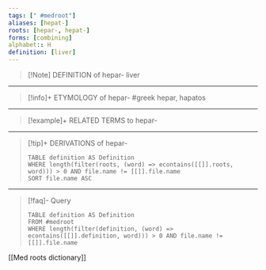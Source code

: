 ```yaml
---
tags: [" #medroot"]
aliases: [hepat-]
roots: [hepar-, hepat-]
forms: [combining]
alphabet:: H
definition: [liver]
---
```

>[!Note] DEFINITION of hepar-
>liver
_____
>[!info]+ ETYMOLOGY of hepar-
>#greek hepar, hapatos
_____
>[!example]+ RELATED TERMS to hepar-
>
_____
>[!tip]+ DERIVATIONS of hepar-
>```dataview
>TABLE definition AS Definition 
>WHERE length(filter(roots, (word) => econtains([[]].roots, word))) > 0 AND file.name != [[]].file.name
>SORT file.name ASC
>```
___
>[!faq]- Query
>```dataview
>TABLE definition AS Definition
>FROM #medroot
>WHERE length(filter(definition, (word) => econtains([[]].definition, word))) > 0 AND file.name != [[]].file.name
>```

[[Med roots dictionary]]
